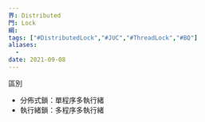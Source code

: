 ```yaml
---
界: Distributed
門: Lock
綱: 
tags: ["#DistributedLock","#JUC","#ThreadLock","#BQ"]
aliases:
  - 
date: 2021-09-08
---
```


區別

-   分佈式鎖：單程序多執行緒
-   執行緒鎖：多程序多執行緒